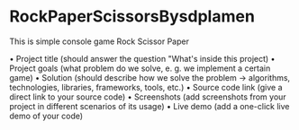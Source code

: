 # RockPaperScissorsBysdplamen
This is simple console game Rock Scissor Paper

• Project title (should answer the question "What's inside this project)
• Project goals (what problem do we solve, e. g. we implement a certain game)
• Solution (should describe how we solve the problem → algorithms, technologies, libraries, frameworks,
tools, etc.)
• Source code link (give a direct link to your source code)
• Screenshots (add screenshots from your project in different scenarios of its usage)
• Live demo (add a one-click live demo of your code)